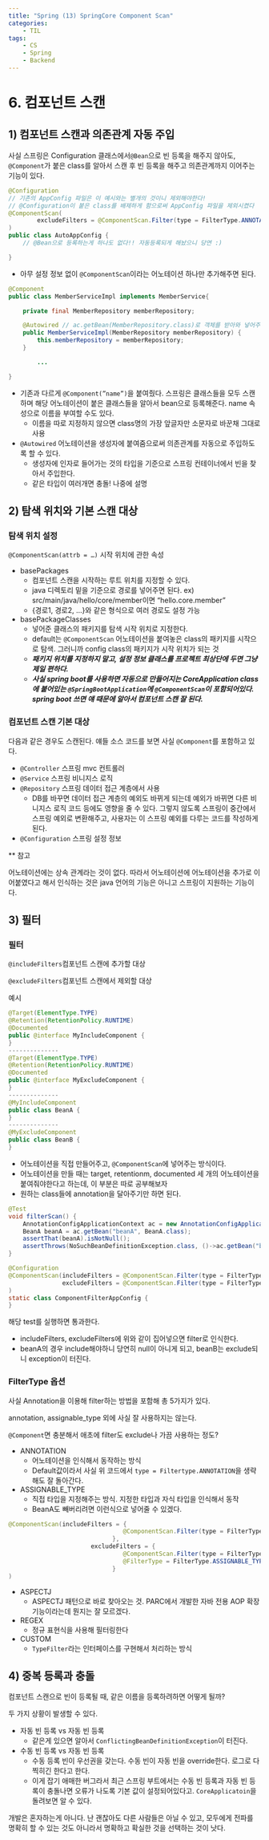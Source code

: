 ```yaml
---
title: "Spring (13) SpringCore Component Scan"
categories:
    - TIL
tags:
    - CS
    - Spring
    - Backend
---
```


# 6. 컴포넌트 스캔

## 1) 컴포넌트 스캔과 의존관계 자동 주입

사실 스프링은 Configuration 클래스에서`@Bean`으로 빈 등록을 해주지 않아도, `@Component`가 붙은 class를 알아서 스캔 후 빈 등록을 해주고 의존관계까지 이어주는 기능이 있다.

```java
@Configuration
// 기존의 AppConfig 파일은 이 예시와는 별개의 것이니 제외해야한다!
// @Configuration이 붙은 class를 배제하게 함으로써 AppConfig 파일을 제외시켰다
@ComponentScan(
        excludeFilters = @ComponentScan.Filter(type = FilterType.ANNOTATION, classes = Configuration.class)
)
public class AutoAppConfig {
    // @Bean으로 등록하는게 하나도 없다!! 자동등록되게 해놨으니 당연 :)

}
```

- 아무 설정 정보 없이 `@ComponentScan`이라는 어노테이션 하나만 추가해주면 된다.

```java
@Component
public class MemberServiceImpl implements MemberService{

    private final MemberRepository memberRepository;

    @Autowired // ac.getBean(MemberRepository.class)로 객체를 받아와 넣어주는 것 같은 방식
    public MemberServiceImpl(MemberRepository memberRepository) {
        this.memberRepository = memberRepository;
    }

		...

}
```

- 기존과 다르게 `@Component(”name”)`을 붙여줬다. 스프링은 클래스들을 모두 스캔하며 해당 어노테이션이 붙은 클래스들을 알아서 bean으로 등록해준다. name 속성으로 이름을 부여할 수도 있다.
    - 이름을 따로 지정하지 않으면 class명의 가장 앞글자만 소문자로 바꾼채 그대로 사용
- `@Autowired` 어노테이션을 생성자에 붙여줌으로써 의존관계를 자동으로 주입하도록 할 수 있다.
    - 생성자에 인자로 들어가는 것의 타입을 기준으로 스프링 컨테이너에서 빈을 찾아서 주입한다.
    - 같은 타입이 여러개면 충돌! 나중에 설명

## 2) 탐색 위치와 기본 스캔 대상

### 탐색 위치 설정

`@ComponentScan(attrb = …)` 시작 위치에 관한 속성

- basePackages
    - 컴포넌트 스캔을 시작하는 루트 위치를 지정할 수 있다.
    - java 디렉토리 밑을 기준으로 경로를 넣어주면 된다. ex) src/main/java/hello/core/member이면 “hello.core.member”
    - {경로1, 경로2, …}와 같은 형식으로 여러 경로도 설정 가능
- basePackageClasses
    - 넣어준 클래스의 패키지를 탐색 시작 위치로 지정한다.
    - default는 `@ComponentScan` 어노테이션을 붙여놓은 class의 패키지를 시작으로 탐색. 그러니까 config class의 패키지가 시작 위치가 되는 것
    - ***패키지 위치를 지정하지 말고, 설정 정보 클래스를 프로젝트 최상단에 두면 그냥 제일 편하다.***
    - ***사실 spring boot를 사용하면 자동으로 만들어지는 CoreApplication class에 붙어있는 `@SpringBootApplication`에 `@ComponentScan`이 포함되어있다.  spring boot 쓰면 얘 때문에 알아서 컴포넌트 스캔 잘 된다.***

### 컴포넌트 스캔 기본 대상

다음과 같은 경우도 스캔된다. 얘들 소스 코드를 보면 사실 `@Component`를 포함하고 있다.

- `@Controller` 스프링 mvc 컨트롤러
- `@Service` 스프링 비니지스 로직
- `@Repository` 스프링 데이터 접근 계층에서 사용
    - DB를 바꾸면 데이터 접근 계층의 예외도 바뀌게 되는데 예외가 바뀌면 다른 비니지스 로직 코드 등에도 영향을 줄 수 있다. 그렇지 않도록 스프링이 중간에서 스프링 예외로 변환해주고, 사용자는 이 스프링 예외를 다루는 코드를 작성하게 된다.
- `@Configuration` 스프링 설정 정보

** 참고

어노테이션에는 상속 관계라는 것이 없다. 따라서 어노테이션에 어노테이션을 추가로 이어붙였다고 해서 인식하는 것은 java 언어의 기능은 아니고 스프링이 지원하는 기능이다.

## 3) 필터

### 필터

`@includeFilters`컴포넌트 스캔에 추가할 대상

`@excludeFilters`컴포넌트 스캔에서 제외할 대상

예시

```java
@Target(ElementType.TYPE)
@Retention(RetentionPolicy.RUNTIME)
@Documented
public @interface MyIncludeComponent {
}
--------------
@Target(ElementType.TYPE)
@Retention(RetentionPolicy.RUNTIME)
@Documented
public @interface MyExcludeComponent {
}
--------------
@MyIncludeComponent
public class BeanA {
}
--------------
@MyExcludeComponent
public class BeanB {
}
```

- 어노테이션을 직접 만들어주고, `@ComponentScan`에 넣어주는 방식이다.
- 어노테이션을 만들 때는 target, retentionm, documented 세 개의 어노테이션을 붙여줘야한다고 하는데, 이 부분은 따로 공부해보자
- 원하는 class들에 annotation을 달아주기만 하면 된다.

```java
@Test
void filterScan() {
    AnnotationConfigApplicationContext ac = new AnnotationConfigApplicationContext(ComponentFilterAppConfig.class);
    BeanA beanA = ac.getBean("beanA", BeanA.class);
    assertThat(beanA).isNotNull();
    assertThrows(NoSuchBeanDefinitionException.class, ()->ac.getBean("beanB", BeanB.class));
}

@Configuration
@ComponentScan(includeFilters = @ComponentScan.Filter(type = FilterType.ANNOTATION, classes = MyIncludeComponent.class),
               excludeFilters = @ComponentScan.Filter(type = FilterType.ANNOTATION, classes = MyExcludeComponent.class)
)
static class ComponentFilterAppConfig {
}
```

해당 test를 실행하면 통과한다.

- includeFilters, excludeFilters에 위와 같이 집어넣으면 filter로 인식한다.
- beanA의 경우 include해야하니 당연히 null이 아니게 되고, beanB는 exclude되니 exception이 터진다.

### FilterType 옵션

사실 Annotation을 이용해 filter하는 방법을 포함해 총 5가지가 있다.

annotation, assignable_type 외에 사실 잘 사용하지는 않는다.

`@Component`면 충분해서 애초에 filter도 exclude나 가끔 사용하는 정도?

- ANNOTATION
    - 어노테이션을 인식해서 동작하는 방식
    - Default값이라서 사실 위 코드에서 `type = Filtertype.ANNOTATION`을 생략해도 잘 돌아간다.
- ASSIGNABLE_TYPE
    - 직접 타입을 지정해주는 방식. 지정한 타입과 자식 타입을 인식해서 동작
    - BeanA도 빼버리려면 이런식으로 넣어줄 수 있겠다.

```java
@ComponentScan(includeFilters = {
								@ComponentScan.Filter(type = FilterType.ANNOTATION, classes = MyIncludeComponent.class),
							 },
				       excludeFilters = {
								@ComponentScan.Filter(type = FilterType.ANNOTATION, classes = MyExcludeComponent.class),
								@FilterType = FilterType.ASSIGNABLE_TYPE, classes = BeanA.class
							 }
)
```

- ASPECTJ
    - ASPECTJ 패턴으로 바로 찾아오는 것. PARC에서 개발한 자바 전용 AOP 확장 기능이라는데 뭔지는 잘 모르겠다.
- REGEX
    - 정규 표현식을 사용해 필터링한다
- CUSTOM
    - `TypeFilter`라는 인터페이스를 구현해서 처리하는 방식

## 4) 중복 등록과 충돌

컴포넌트 스캔으로 빈이 등록될 때, 같은 이름을 등록하려하면 어떻게 될까?

두 가지 상황이 발생할 수 있다.

- 자동 빈 등록 vs 자동 빈 등록
    - 같은게 있으면 알아서 `ConflictingBeanDefinitionException`이 터진다.
- 수동 빈 등록 vs 자동 빈 등록
    - 수동 등록 빈이 우선권을 갖는다. 수동 빈이 자동 빈을 override한다. 로그로 다 찍히긴 한다고 한다.
    - 이게 잡기 애매한 버그라서 최근 스프링 부트에서는 수동 빈 등록과 자동 빈 등록이 충돌나면 오류가 나도록 기본 값이 설정되어있다고. `CoreApplicatoin`을 돌려보면 알 수 있다.

개발은 혼자하는게 아니다. 난 괜찮아도 다른 사람들은 아닐 수 있고, 모두에게 전파를 명확히 할 수 있는 것도 아니라서 명확하고 확실한 것을 선택하는 것이 낫다.